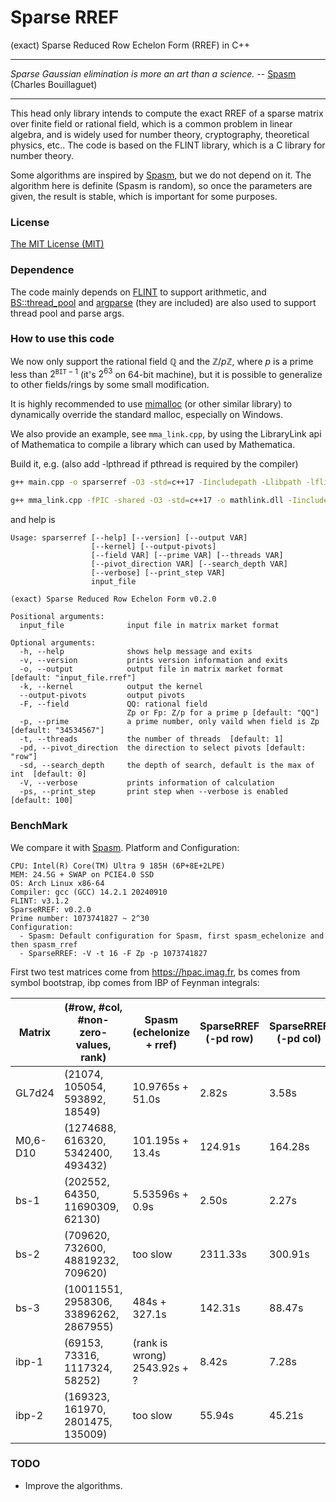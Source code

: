 # Sparse RREF
(exact) Sparse Reduced Row Echelon Form (RREF) in C++

---

*Sparse Gaussian elimination is more an art than a science.*  -- [Spasm](https://github.com/cbouilla/spasm) (Charles Bouillaguet)

----

This head only library intends to compute the exact RREF of a sparse matrix over finite field or rational field, which is a common problem in linear algebra, and is widely used for number theory, cryptography, theoretical physics, etc.. The code is based on the FLINT library, which is a C library for number theory. 

Some algorithms are inspired by [Spasm](https://github.com/cbouilla/spasm), but we do not depend on it. The algorithm here is definite (Spasm is random), so once the parameters are given, the result is stable, which is important for some purposes. 

### License

[The MIT License (MIT)](https://raw.githubusercontent.com/munuxi/sparse_mat/master/LICENSE)

### Dependence

The code mainly depends on [FLINT](https://flintlib.org/) to support arithmetic, and [BS::thread_pool](https://github.com/bshoshany/thread-pool) and [argparse](https://github.com/p-ranav/argparse) (they are included) are also used to support thread pool and parse args.

### How to use this code

We now only support the rational field $\mathbb Q$ and the $\mathbb Z/p\mathbb Z$, where $p$ is a prime less than $2^{\texttt{BIT}-1}$ (it's $2^{63}$ on 64-bit machine), but it is possible to generalize to other fields/rings by some small modification.

It is highly recommended to use [mimalloc](https://github.com/microsoft/mimalloc) (or other similar library) to dynamically override the standard malloc, especially on Windows.

We also provide an example, see `mma_link.cpp`, by using the LibraryLink api of Mathematica to compile a library which can used by Mathematica.

Build it, e.g. (also add -lpthread if pthread is required by the compiler)

```bash
g++ main.cpp -o sparserref -O3 -std=c++17 -Iincludepath -Llibpath -lflint -lgmp
```

```bash
g++ mma_link.cpp -fPIC -shared -O3 -std=c++17 -o mathlink.dll -Iincludepath -Llibpath -lflint -lgmp
```


and help is 

```
Usage: sparserref [--help] [--version] [--output VAR]
                  [--kernel] [--output-pivots]
                  [--field VAR] [--prime VAR] [--threads VAR]
                  [--pivot_direction VAR] [--search_depth VAR]
                  [--verbose] [--print_step VAR]
                  input_file

(exact) Sparse Reduced Row Echelon Form v0.2.0

Positional arguments:
  input_file              input file in matrix market format

Optional arguments:
  -h, --help              shows help message and exits
  -v, --version           prints version information and exits
  -o, --output            output file in matrix market format [default: "input_file.rref"]
  -k, --kernel            output the kernel
  --output-pivots         output pivots
  -F, --field             QQ: rational field
                          Zp or Fp: Z/p for a prime p [default: "QQ"]
  -p, --prime             a prime number, only vaild when field is Zp  [default: "34534567"]
  -t, --threads           the number of threads  [default: 1]
  -pd, --pivot_direction  the direction to select pivots [default: "row"]
  -sd, --search_depth     the depth of search, default is the max of int  [default: 0]
  -V, --verbose           prints information of calculation
  -ps, --print_step       print step when --verbose is enabled [default: 100]
```

### BenchMark

We compare it with [Spasm](https://github.com/cbouilla/spasm). Platform and Configuration: 

	CPU: Intel(R) Core(TM) Ultra 9 185H (6P+8E+2LPE)
	MEM: 24.5G + SWAP on PCIE4.0 SSD 
	OS: Arch Linux x86-64
	Compiler: gcc (GCC) 14.2.1 20240910
	FLINT: v3.1.2
	SparseRREF: v0.2.0
	Prime number: 1073741827 ~ 2^30
	Configuration: 
	  - Spasm: Default configuration for Spasm, first spasm_echelonize and then spasm_rref
	  - SparseRREF: -V -t 16 -F Zp -p 1073741827

First two test matrices come from https://hpac.imag.fr, bs comes from symbol bootstrap, ibp comes from IBP of Feynman integrals:

| Matrix   | (#row, #col, #non-zero-values, rank)   | Spasm (echelonize + rref)    | SparseRREF (-pd row) | SparseRREF (-pd col) |
| -------- | -------------------------------------- | ---------------------------- | -------------------- | -------------------- |
| GL7d24   | (21074, 105054, 593892, 18549)         | 10.9765s + 51.0s             | 2.82s                | 3.58s                |
| M0,6-D10 | (1274688, 616320, 5342400, 493432)     | 101.195s + 13.4s             | 124.91s              | 164.28s              |
| bs-1     | (202552, 64350, 11690309, 62130)       | 5.53596s + 0.9s              | 2.50s                | 2.27s                |
| bs-2     | (709620, 732600, 48819232, 709620)     | too slow                     | 2311.33s             | 300.91s              |
| bs-3     | (10011551, 2958306, 33896262, 2867955) | 484s + 327.1s                | 142.31s              | 88.47s               |
| ibp-1    | (69153, 73316, 1117324, 58252)         | (rank is wrong) 2543.92s + ? | 8.42s                | 7.28s                |
| ibp-2    | (169323, 161970, 2801475, 135009)      | too slow                     | 55.94s               | 45.21s               |

### TODO

* Improve the algorithms.

